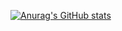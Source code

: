 [![Anurag's GitHub stats](https://github-readme-stats.vercel.app/api?username=maxkgs)](https://github.com/maxkgs/github-readme-stats)
